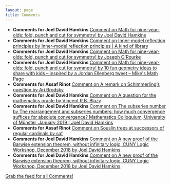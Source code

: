 ```yaml
---
layout: page
title: Comments
---
```


* **Comments for Joel David Hamkins** [Comment on Math for nine-year-olds:  fold, punch and cut for symmetry! by Joel David Hamkins](http://jdh.hamkins.org/math-for-nine-year-olds-fold-punch-cut/#comment-10017)
* **Comments for Joel David Hamkins** [Comment on Inner-model reflection principles by Inner-model reflection principles \| A kind of library](http://jdh.hamkins.org/inner-model-reflection-principles/#comment-9981)
* **Comments for Joel David Hamkins** [Comment on Math for nine-year-olds:  fold, punch and cut for symmetry! by Joseph O'Rourke](http://jdh.hamkins.org/math-for-nine-year-olds-fold-punch-cut/#comment-9962)
* **Comments for Joel David Hamkins** [Comment on Math for nine-year-olds:  fold, punch and cut for symmetry! by 10 fun geometry ideas to share with kids – inspired by a Jordan Ellenberg tweet – Mike's Math Page](http://jdh.hamkins.org/math-for-nine-year-olds-fold-punch-cut/#comment-9935)
* **Comments for Assaf Rinot** [Comment on A remark on Schimmerling’s question by Ari Brodsky](http://blog.assafrinot.com/?p=4456#comment-640)
* **Comments for Joel David Hamkins** [Comment on A question for the mathematics oracle by Vincent R.B. Blazy](http://jdh.hamkins.org/question-for-the-math-oracle/#comment-9892)
* **Comments for Joel David Hamkins** [Comment on The subseries number by The rearrangement and subseries numbers: how much convergence suffices for absolute convergence? Mathematics Colloquium, University of Münster, January 2019 \| Joel David Hamkins](http://jdh.hamkins.org/the-subseries-number/#comment-9848)
* **Comments for Assaf Rinot** [Comment on Souslin trees at successors of regular cardinals by saf](http://blog.assafrinot.com/?p=4550#comment-635)
* **Comments for Joel David Hamkins** [Comment on A new proof of the Barwise extension theorem, without infinitary logic, CUNY Logic Workshop, December 2018 by Joel David Hamkins](http://jdh.hamkins.org/a-new-proof-of-the-barwise-extension-theorem-cuny-logic-workshop-december-2018/#comment-9567)
* **Comments for Joel David Hamkins** [Comment on A new proof of the Barwise extension theorem, without infinitary logic, CUNY Logic Workshop, December 2018 by Joel David Hamkins](http://jdh.hamkins.org/a-new-proof-of-the-barwise-extension-theorem-cuny-logic-workshop-december-2018/#comment-9566)

[Grab the feed for all Comments!](Comments.xml)

